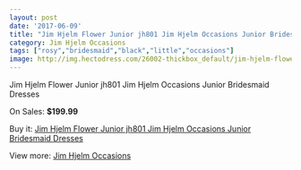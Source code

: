 ```yaml
---
layout: post
date: '2017-06-09'
title: "Jim Hjelm Flower Junior jh801 Jim Hjelm Occasions Junior Bridesmaid Dresses"
category: Jim Hjelm Occasions
tags: ["rosy","bridesmaid","black","little","occasions"]
image: http://img.hectodress.com/26002-thickbox_default/jim-hjelm-flower-junior-jh801-jim-hjelm-occasions-junior-bridesmaid-dresses.jpg
---
```

Jim Hjelm Flower Junior jh801 Jim Hjelm Occasions Junior Bridesmaid Dresses

On Sales: **$199.99**
<a href="https://www.hectodress.com/jim-hjelm-occasions/12139-jim-hjelm-flower-junior-jh801-jim-hjelm-occasions-junior-bridesmaid-dresses.html"><amp-img layout="responsive" width="600" height="600" src="//img.hectodress.com/26002-thickbox_default/jim-hjelm-flower-junior-jh801-jim-hjelm-occasions-junior-bridesmaid-dresses.jpg" alt="Jim Hjelm Flower Junior jh801 Jim Hjelm Occasions Junior Bridesmaid Dresses 0" /></a>

Buy it: [Jim Hjelm Flower Junior jh801 Jim Hjelm Occasions Junior Bridesmaid Dresses](https://www.hectodress.com/jim-hjelm-occasions/12139-jim-hjelm-flower-junior-jh801-jim-hjelm-occasions-junior-bridesmaid-dresses.html "Jim Hjelm Flower Junior jh801 Jim Hjelm Occasions Junior Bridesmaid Dresses")

View more: [Jim Hjelm Occasions](https://www.hectodress.com/190-jim-hjelm-occasions "Jim Hjelm Occasions")